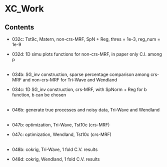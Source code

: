 # XC_Work

## Contents
- 032c: Tst9c, Matern, non-crs-MRF,  SpN + Reg, thres = 1e-3, reg_num = 1e-9
- 032d: 1D simu plots functions for non-crs-MRF, in paper only C.I. among p <br><br>

- 034b: SG_inv construction, sparse percentage comparison among crs-MRF and non-crs-MRF for Tri-Wave and Wendland  
- 034c: 1D SG_inv construction, crs-MRF, with SpNorm + Reg for b function, b can be chosen <br><br>


- 046b: generate true processes and noisy data, Tri-Wave and Wendland <br><br>

- 047b: optimization, Tri-Wave, Tst10c (crs-MRF)
- 047c: optimization, Wendland, Tst10c (crs-MRF) <br><br>

- 048b: cokrig, Tri-Wave, 1 fold C.V. results
- 048d: cokrig, Wendland, 1 fold C.V. results
